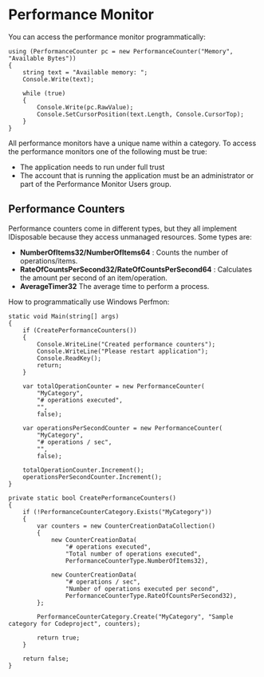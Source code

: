 # Performance Monitor

You can access the performance monitor programmatically:


    using (PerformanceCounter pc = new PerformanceCounter("Memory", "Available Bytes"))
    {
        string text = "Available memory: ";
        Console.Write(text);
    
        while (true)
        {
            Console.Write(pc.RawValue);
            Console.SetCursorPosition(text.Length, Console.CursorTop);
        }
    }

  

All performance monitors have a unique name within a category.
To access the performance monitors one of the following must be true:

  * The application needs to run under full trust  
  * The account that is running the application must be an administrator or part of the Performance Monitor Users group.

## Performance Counters

Performance counters come in different types, but they all implement IDisposable because they access unmanaged resources. Some types are:

  *  **NumberOfItems32/NumberOfItems64** : Counts the number of operations/items.
  *  **RateOfCountsPerSecond32/RateOfCountsPerSecond64** : Calculates the amount per second of an item/operation.
  *  **AverageTimer32**  The average time to perform a process.

How to programmatically use Windows Perfmon:

    static void Main(string[] args)
    {
        if (CreatePerformanceCounters())
        {
            Console.WriteLine("Created performance counters");
            Console.WriteLine("Please restart application");
            Console.ReadKey();
            return;
        }
    
        var totalOperationCounter = new PerformanceCounter(
            "MyCategory",
            "# operations executed",
            "",
            false);
    
        var operationsPerSecondCounter = new PerformanceCounter(
            "MyCategory",
            "# operations / sec",
            "",
            false);
    
        totalOperationCounter.Increment();
        operationsPerSecondCounter.Increment();
    }
    
    private static bool CreatePerformanceCounters()
    {
        if (!PerformanceCounterCategory.Exists("MyCategory"))
        {
            var counters = new CounterCreationDataCollection()
            {
                new CounterCreationData(
                    "# operations executed",
                    "Total number of operations executed",
                    PerformanceCounterType.NumberOfItems32),
    
                new CounterCreationData(
                    "# operations / sec",
                    "Number of operations executed per second",
                    PerformanceCounterType.RateOfCountsPerSecond32),
            };
    
            PerformanceCounterCategory.Create("MyCategory", "Sample category for Codeproject", counters);
    
            return true;
        }
    
        return false;
    }

<!--stackedit_data:
eyJoaXN0b3J5IjpbOTg5MjI0NjY3XX0=
-->